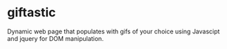 # giftastic
Dynamic web page that populates with gifs of your choice using Javascipt and jquery for DOM manipulation.
